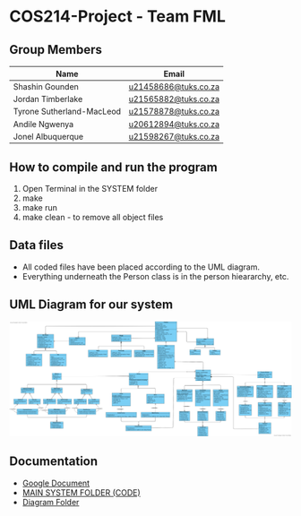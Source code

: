 # COS214-Project - Team FML

## Group Members

| Name | Email |
| ----------- | ----------- |
| Shashin Gounden | u21458686@tuks.co.za |
| Jordan Timberlake | u21565882@tuks.co.za |
| Tyrone Sutherland-MacLeod | u21578878@tuks.co.za |
| Andile Ngwenya | u20612894@tuks.co.za |
| Jonel Albuquerque | u21598267@tuks.co.za |

## How to compile and run the program

1. Open Terminal in the SYSTEM folder
2. make
3. make run
4. make clean - to remove all object files

## Data files

- All coded files have been placed according to the UML diagram.
- Everything underneath the Person class is in the person hieararchy, etc.

## UML Diagram for our system

![UMLDIAGRAM](https://github.com/ShashinGounden/COS214-Project/blob/main/Diagrams/Class%20Diagram/Final%20Class%20Diagram.png)

## Documentation

- [Google Document](https://docs.google.com/document/d/1fIBljEvgrzkKuuCGGKqeGtKyDWfG38LYcaSMP7wZ9kw/edit)
- [MAIN SYSTEM FOLDER (CODE)](https://github.com/ShashinGounden/COS214-Project/tree/main/SYSTEM)
- [Diagram Folder](https://github.com/ShashinGounden/COS214-Project/tree/main/Diagrams)
